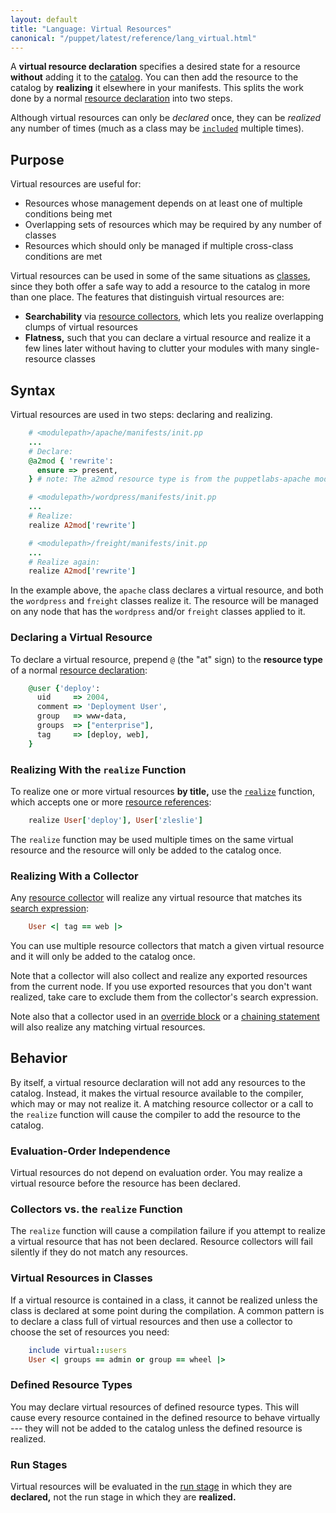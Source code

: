 ```yaml
---
layout: default
title: "Language: Virtual Resources"
canonical: "/puppet/latest/reference/lang_virtual.html"
---
```


[resources]: ./lang_resources.html
[references]: ./lang_data_resource_reference.html
[classes]: ./lang_classes.html
[realize_function]: ./function.html#realize
[include]: ./lang_classes.html#using-include
[collectors]: ./lang_collectors.html
[search_expression]: ./lang_collectors.html#search-expressions
[override]: ./lang_resources_advanced.html#amending-attributes-with-a-collector
[chaining]: ./lang_relationships.html#chaining-arrows
[catalog]: ./lang_summary.html#compilation-and-catalogs


A **virtual resource declaration** specifies a desired state for a resource **without** adding it to the [catalog][]. You can then add the resource to the catalog by **realizing** it elsewhere in your manifests. This splits the work done by a normal [resource declaration][resources] into two steps.

Although virtual resources can only be _declared_ once, they can be _realized_ any number of times (much as a class may be [`included`][include] multiple times).

Purpose
-----

Virtual resources are useful for:

* Resources whose management depends on at least one of multiple conditions being met
* Overlapping sets of resources which may be required by any number of classes
* Resources which should only be managed if multiple cross-class conditions are met

Virtual resources can be used in some of the same situations as [classes][], since they both offer a safe way to add a resource to the catalog in more than one place. The features that distinguish virtual resources are:

* **Searchability** via [resource collectors][collectors], which lets you realize overlapping clumps of virtual resources
* **Flatness,** such that you can declare a virtual resource and realize it a few lines later without having to clutter your modules with many single-resource classes

Syntax
-----

Virtual resources are used in two steps: declaring and realizing.

~~~ ruby
    # <modulepath>/apache/manifests/init.pp
    ...
    # Declare:
    @a2mod { 'rewrite':
      ensure => present,
    } # note: The a2mod resource type is from the puppetlabs-apache module.

    # <modulepath>/wordpress/manifests/init.pp
    ...
    # Realize:
    realize A2mod['rewrite']

    # <modulepath>/freight/manifests/init.pp
    ...
    # Realize again:
    realize A2mod['rewrite']
~~~

In the example above, the `apache` class declares a virtual resource, and both the `wordpress` and `freight` classes realize it. The resource will be managed on any node that has the `wordpress` and/or `freight` classes applied to it.

### Declaring a Virtual Resource

To declare a virtual resource, prepend `@` (the "at" sign) to the **resource type** of a normal [resource declaration][resources]:

~~~ ruby
    @user {'deploy':
      uid     => 2004,
      comment => 'Deployment User',
      group   => www-data,
      groups  => ["enterprise"],
      tag     => [deploy, web],
    }
~~~

### Realizing With the `realize` Function

To realize one or more virtual resources **by title,** use the [`realize`][realize_function] function, which accepts one or more [resource references][references]:

~~~ ruby
    realize User['deploy'], User['zleslie']
~~~

The `realize` function may be used multiple times on the same virtual resource and the resource will only be added to the catalog once.

### Realizing With a Collector

Any [resource collector][collectors] will realize any virtual resource that matches its [search expression][search_expression]:

~~~ ruby
    User <| tag == web |>
~~~

You can use multiple resource collectors that match a given virtual resource and it will only be added to the catalog once.

Note that a collector will also collect and realize any exported resources from the current node. If you use exported resources that you don't want realized, take care to exclude them from the collector's search expression.

Note also that a collector used in an [override block][override] or a [chaining statement][chaining] will also realize any matching virtual resources.

Behavior
-----

By itself, a virtual resource declaration will not add any resources to the catalog. Instead, it makes the virtual resource available to the compiler, which may or may not realize it. A matching resource collector or a call to the `realize` function will cause the compiler to add the resource to the catalog.

### Evaluation-Order Independence

Virtual resources do not depend on evaluation order. You may realize a virtual resource before the resource has been declared.

### Collectors vs. the `realize` Function

The `realize` function will cause a compilation failure if you attempt to realize a virtual resource that has not been declared. Resource collectors will fail silently if they do not match any resources.

### Virtual Resources in Classes

If a virtual resource is contained in a class, it cannot be realized unless the class is declared at some point during the compilation. A common pattern is to declare a class full of virtual resources and then use a collector to choose the set of resources you need:

~~~ ruby
    include virtual::users
    User <| groups == admin or group == wheel |>
~~~

### Defined Resource Types

You may declare virtual resources of defined resource types. This will cause every resource contained in the defined resource to behave virtually --- they will not be added to the catalog unless the defined resource is realized.

### Run Stages

Virtual resources will be evaluated in the [run stage](./lang_run_stages.html) in which they are **declared,** not the run stage in which they are **realized.**
